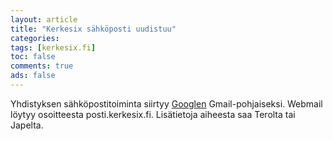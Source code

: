 ```yaml
--- 
layout: article 
title: "Kerkesix sähköposti uudistuu" 
categories: 
tags: [kerkesix.fi]
toc: false 
comments: true 
ads: false 
--- 
```


Yhdistyksen sähköpostitoiminta siirtyy [Googlen](http://www.google.com)
Gmail-pohjaiseksi. Webmail löytyy osoitteesta posti.kerkesix.fi.
Lisätietoja aiheesta saa Terolta tai Japelta.

